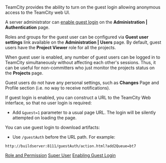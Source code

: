 [//]: # (title: Guest User)
[//]: # (auxiliary-id: Guest User)
TeamCity provides the ability to turn on the guest login allowing anonymous access to the TeamCity web UI.

A server administrator can [enable guest login](enabling-guest-login.md) on the __Administration | Authentication__ page.

Roles and groups for the guest user can be configured via __Guest user settings__ link available on the __Administration | Users__ page. By default, guest users have the __Project Viewer__ role for all the projects.

When guest user is enabled, any number of guest users can be logged in to TeamCity simultaneously without affecting each other's sessions. Thus, it can be useful for non\-committers who just monitor the projects status on the __Projects__ page.

Guest users do not have any personal settings, such as __Changes__ Page and Profile section (i.e. no way to receive notifications).

If guest login is enabled, you can construct a URL to the TeamCity Web interface, so that no user login is required:
* Add `&guest=1` parameter to a usual page URL. The login will be silently attempted on loading the page.

You can use guest login to download artifacts:
* Use `/guestAuth` before the URL path. For example:


```Shell
http://buildserver:8111/guestAuth/action.html?add2Queue=bt7

```

 <seealso>
        <category ref="concepts">
            <a href="role-and-permission.md">Role and Permission</a>
            <a href="super-user.md">Super User</a>
        </category>
        <category ref="admin-guide">
            <a href="enabling-guest-login.md">Enabling Guest Login</a>
        </category>
</seealso>
